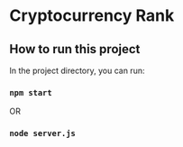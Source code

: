 # Cryptocurrency Rank

## How to run this project

In the project directory, you can run:

### `npm start`
OR
### `node server.js`
